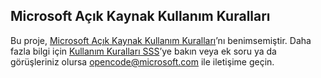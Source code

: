 ## <a name="microsoft-open-source-code-of-conduct"></a>Microsoft Açık Kaynak Kullanım Kuralları
Bu proje, [Microsoft Açık Kaynak Kullanım Kuralları](https://opensource.microsoft.com/codeofconduct/)’nı benimsemiştir.
Daha fazla bilgi için [Kullanım Kuralları SSS](https://opensource.microsoft.com/codeofconduct/faq/)’ye bakın veya ek soru ya da görüşleriniz olursa [opencode@microsoft.com](mailto:opencode@microsoft.com) ile iletişime geçin.